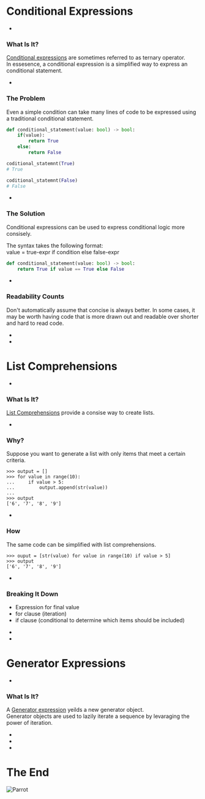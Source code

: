 # Conditional Expressions

-

### What Is It? 

[Conditional expressions](https://docs.python.org/3/reference/expressions.html#conditional-expressions) are sometimes referred to as ternary operator.  
In essesence, a conditional expression is a simplified way to express an conditional statement.

-

### The Problem

Even a simple condition can take many lines of code to be expressed using a traditional conditional statement.

```python
def conditional_statement(value: bool) -> bool:
    if(value):
        return True
    else:
        return False

coditional_statemnt(True)
# True

coditional_statemnt(False)
# False
```

-

### The Solution

Conditional expressions can be used to express conditional logic more consisely.

The syntax takes the following format:  
value = true-expr if condition else false-expr

```python
def conditional_statement(value: bool) -> bool:
    return True if value == True else False

```

-

### Readability Counts

Don't automatically assume that concise is always better. In some cases, it may be worth having code that is more drawn out and readable over shorter and hard to read code.

-
-

# List Comprehensions

-

### What Is It?

[List Comprehensions](https://docs.python.org/3/tutorial/datastructures.html?highlight=list%20comprehension) provide a consise way to create lists.

-

### Why?

Suppose you want to generate a list with only items that meet a certain criteria.

```none
>>> output = []
>>> for value in range(10):
...     if value > 5:
...         output.append(str(value))
... 
>>> output
['6', '7', '8', '9']
```

-

### How

The same code can be simplified with list comprehensions.

```none
>>> ouput = [str(value) for value in range(10) if value > 5]
>>> output
['6', '7', '8', '9']
```

-

### Breaking It Down 

* Expression for final value
* for clause (iteration)
* if clause (conditional to determine which items should be included)

-
-

# Generator Expressions

-

### What Is It? 

A [Generator expression](https://docs.python.org/3/reference/expressions.html?highlight=generator#generator-expressions) yeilds a new generator object.  
Generator objects are used to lazily iterate a sequence by levaraging the power of iteration.

-


-
-


# The End

![Parrot](img/parrot.jpg)
